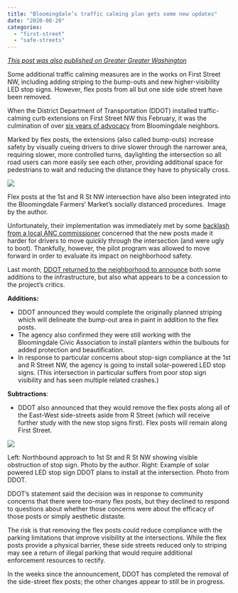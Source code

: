 ```yaml
---
title: "Bloomingdale’s traffic calming plan gets some new updates"
date: "2020-08-20"
categories: 
  - "first-street"
  - "safe-streets"
---
```


_[This post was also published on Greater Greater Washington](https://ggwash.org/view/78798/bloomdales-traffic-calming-plan-gets-some-new-updates)_

Some additional traffic calming measures are in the works on First Street NW, including adding striping to the bump-outs and new higher-visibility LED stop signs. However, flex posts from all but one side side street have been removed.

When the District Department of Transportation (DDOT) installed traffic-calming curb extensions on First Street NW this February, it was the culmination of over [six years of advocacy](https://ggwash.org/view/74076/curb-extensions-are-finally-coming-to-bloomingdale) from Bloomingdale neighbors.

Marked by flex posts, the extensions (also called bump-outs) increase safety by visually cueing drivers to drive slower through the narrower area, requiring slower, more controlled turns, daylighting the intersection so all road users can more easily see each other, providing additional space for pedestrians to wait and reducing the distance they have to physically cross.

[![](images/Flex_posts_two_600_800_90.jpg)](https://ggwash.org/images/made/images/posts/_resized/Flex_posts_two_1200_1599_90.jpg)

Flex posts at the 1st and R St NW intersection have also been integrated into the Bloomingdale Farmers’ Market’s socially distanced procedures.  Image by the author.

Unfortunately, their implementation was immediately met by some [backlash from a local ANC commissioner](https://ggwash.org/view/76190/bloomingdale-bumpouts-first-street-nw-ddot) concerned that the new posts made it harder for drivers to move quickly through the intersection (and were ugly to boot). Thankfully, however, the pilot program was allowed to move forward in order to evaluate its impact on neighborhood safety.

Last month, [DDOT returned to the neighborhood to announce](https://bloomingdaleneighborhood.blogspot.com/2020/07/ddot-1st-street-nw-traffic-calming.html) both some additions to the infrastructure, but also what appears to be a concession to the project’s critics.

**Additions:**

- DDOT announced they would complete the originally planned striping which will delineate the bump-out area in paint in addition to the flex posts.
- The agency also confirmed they were still working with the Bloomingdale Civic Association to install planters within the bulbouts for added protection and beautification.
- In response to particular concerns about stop-sign compliance at the 1st and R Street NW, the agency is going to install solar-powered LED stop signs. (This intersection in particular suffers from poor stop sign visibility and has seen multiple related crashes.)

**Subtractions**:

- DDOT also announced that they would remove the flex posts along all of the East-West side-streets aside from R Street (which will receive further study with the new stop signs first). Flex posts will remain along First Street.

[![](images/traffic_signage_800_364_90.jpg)](https://ggwash.org/images/made/images/posts/_resized/traffic_signage_1105_503_90.jpg)

Left: Northbound approach to 1st St and R St NW showing visible obstruction of stop sign. Photo by the author. Right: Example of solar powered LED stop sign DDOT plans to install at the intersection. Photo from DDOT.

DDOT’s statement said the decision was in response to community concerns that there were too-many flex posts, but they declined to respond to questions about whether those concerns were about the efficacy of those posts or simply aesthetic distaste.

The risk is that removing the flex posts could reduce compliance with the parking limitations that improve visibility at the intersections. While the flex posts provide a physical barrier, these side streets reduced only to striping may see a return of illegal parking that would require additional enforcement resources to rectify.

In the weeks since the announcement, DDOT has completed the removal of the side-street flex posts; the other changes appear to still be in progress.

